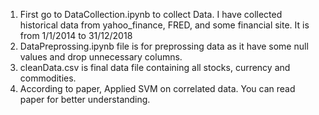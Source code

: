 1. First go to DataCollection.ipynb to collect Data. I have collected historical data from yahoo_finance, FRED, and some financial site. It is from 1/1/2014 to 31/12/2018 
2. DataPreprossing.ipynb file is for preprossing data as it have some null values and drop unnecessary columns.
3. cleanData.csv is final data file containing all stocks, currency and commodities.
4. According to paper, Applied SVM on correlated data. You can read paper for better understanding.
